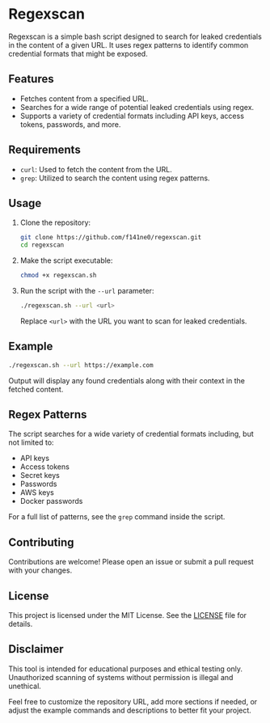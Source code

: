 # Regexscan

Regexscan is a simple bash script designed to search for leaked credentials in the content of a given URL. It uses regex patterns to identify common credential formats that might be exposed.

## Features

- Fetches content from a specified URL.
- Searches for a wide range of potential leaked credentials using regex.
- Supports a variety of credential formats including API keys, access tokens, passwords, and more.

## Requirements

- `curl`: Used to fetch the content from the URL.
- `grep`: Utilized to search the content using regex patterns.

## Usage

1. Clone the repository:

    ```bash
    git clone https://github.com/f141ne0/regexscan.git
    cd regexscan
    ```

2. Make the script executable:

    ```bash
    chmod +x regexscan.sh
    ```

3. Run the script with the `--url` parameter:

    ```bash
    ./regexscan.sh --url <url>
    ```

    Replace `<url>` with the URL you want to scan for leaked credentials.

## Example

```bash
./regexscan.sh --url https://example.com
```

Output will display any found credentials along with their context in the fetched content.

## Regex Patterns

The script searches for a wide variety of credential formats including, but not limited to:

- API keys
- Access tokens
- Secret keys
- Passwords
- AWS keys
- Docker passwords

For a full list of patterns, see the `grep` command inside the script.

## Contributing

Contributions are welcome! Please open an issue or submit a pull request with your changes.

## License

This project is licensed under the MIT License. See the [LICENSE](LICENSE) file for details.

## Disclaimer

This tool is intended for educational purposes and ethical testing only. Unauthorized scanning of systems without permission is illegal and unethical.

Feel free to customize the repository URL, add more sections if needed, or adjust the example commands and descriptions to better fit your project.
